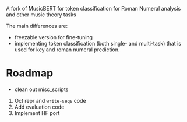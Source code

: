 <!-- TODO 2024-04-03  -->
A fork of MusicBERT <!-- TODO 2024-04-04 link --> for token classification for Roman Numeral analysis and other music theory tasks

The main differences are:
- freezable version for fine-tuning
- implementing token classification (both single- and multi-task) that is used for key and roman numeral prediction.

# Roadmap

- clean out misc_scripts
1. Oct repr and `write-seqs` code
2. Add evaluation code
3. Implement HF port
